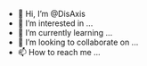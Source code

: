 - 👋 Hi, I’m @DisAxis
- 👀 I’m interested in ...
- 🌱 I’m currently learning ...
- 💞️ I’m looking to collaborate on ...
- 📫 How to reach me ...
